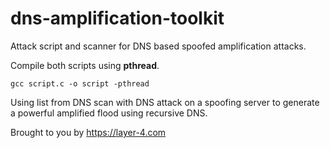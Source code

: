 # dns-amplification-toolkit
Attack script and scanner for DNS based spoofed amplification attacks.

Compile both scripts using **pthread**.

`gcc script.c -o script -pthread`

Using list from DNS scan with DNS attack on a spoofing server to generate a powerful amplified flood using recursive DNS.

Brought to you by https://layer-4.com
